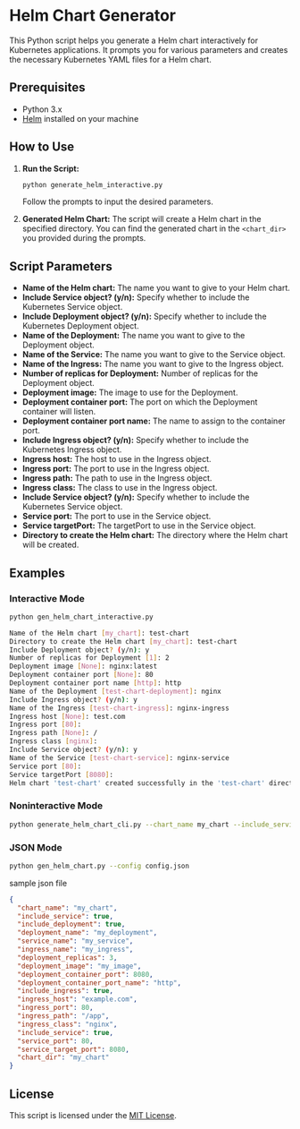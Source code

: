 # Helm Chart Generator

This Python script helps you generate a Helm chart interactively for Kubernetes applications. It prompts you for various parameters and creates the necessary Kubernetes YAML files for a Helm chart.

## Prerequisites

- Python 3.x
- [Helm](https://helm.sh/) installed on your machine

## How to Use

1. **Run the Script:**
   ```bash
   python generate_helm_interactive.py
   ```

   Follow the prompts to input the desired parameters.

2. **Generated Helm Chart:**
   The script will create a Helm chart in the specified directory. You can find the generated chart in the `<chart_dir>` you provided during the prompts.

## Script Parameters

- **Name of the Helm chart:** The name you want to give to your Helm chart.
- **Include Service object? (y/n):** Specify whether to include the Kubernetes Service object.
- **Include Deployment object? (y/n):** Specify whether to include the Kubernetes Deployment object.
- **Name of the Deployment:** The name you want to give to the Deployment object.
- **Name of the Service:** The name you want to give to the Service object.
- **Name of the Ingress:** The name you want to give to the Ingress object.
- **Number of replicas for Deployment:** Number of replicas for the Deployment object.
- **Deployment image:** The image to use for the Deployment.
- **Deployment container port:** The port on which the Deployment container will listen.
- **Deployment container port name:** The name to assign to the container port.
- **Include Ingress object? (y/n):** Specify whether to include the Kubernetes Ingress object.
- **Ingress host:** The host to use in the Ingress object.
- **Ingress port:** The port to use in the Ingress object.
- **Ingress path:** The path to use in the Ingress object.
- **Ingress class:** The class to use in the Ingress object.
- **Include Service object? (y/n):** Specify whether to include the Kubernetes Service object.
- **Service port:** The port to use in the Service object.
- **Service targetPort:** The targetPort to use in the Service object.
- **Directory to create the Helm chart:** The directory where the Helm chart will be created.

## Examples

### Interactive Mode

```bash
python gen_helm_chart_interactive.py
```

```bash
Name of the Helm chart [my_chart]: test-chart
Directory to create the Helm chart [my_chart]: test-chart
Include Deployment object? (y/n): y
Number of replicas for Deployment [1]: 2
Deployment image [None]: nginx:latest
Deployment container port [None]: 80
Deployment container port name [http]: http
Name of the Deployment [test-chart-deployment]: nginx
Include Ingress object? (y/n): y
Name of the Ingress [test-chart-ingress]: nginx-ingress
Ingress host [None]: test.com
Ingress port [80]: 
Ingress path [None]: /
Ingress class [nginx]: 
Include Service object? (y/n): y
Name of the Service [test-chart-service]: nginx-service
Service port [80]: 
Service targetPort [8080]: 
Helm chart 'test-chart' created successfully in the 'test-chart' directory.
```

### Noninteractive Mode

```bash
python generate_helm_chart_cli.py --chart_name my_chart --include_service --include_deployment --deployment_name my_deployment --service_name my_service --ingress_name my_ingress --deployment_replicas 3 --deployment_image my_image --deployment_container_port 8080 --deployment_container_port_name http --include_ingress --ingress_host example.com --ingress_port 80 --ingress_path /app --ingress_class nginx --include_service --service_port 80 --service_target_port 8080 --chart_dir my_chart

```

### JSON Mode

```bash
python gen_helm_chart.py --config config.json
```

sample json file
```json
{
  "chart_name": "my_chart",
  "include_service": true,
  "include_deployment": true,
  "deployment_name": "my_deployment",
  "service_name": "my_service",
  "ingress_name": "my_ingress",
  "deployment_replicas": 3,
  "deployment_image": "my_image",
  "deployment_container_port": 8080,
  "deployment_container_port_name": "http",
  "include_ingress": true,
  "ingress_host": "example.com",
  "ingress_port": 80,
  "ingress_path": "/app",
  "ingress_class": "nginx",
  "include_service": true,
  "service_port": 80,
  "service_target_port": 8080,
  "chart_dir": "my_chart"
}


```

## License

This script is licensed under the [MIT License](LICENSE).
